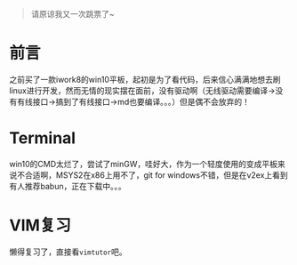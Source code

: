 > 请原谅我又一次跳票了~

# 前言

之前买了一款iwork8的win10平板，起初是为了看代码，后来信心满满地想去刷linux进行开发，然而无情的现实摆在面前，没有驱动啊（无线驱动需要编译->没有有线接口->搞到了有线接口->md也要编译。。。）但是偶不会放弃的！

# Terminal

win10的CMD太烂了，尝试了minGW，哇好大，作为一个轻度使用的变成平板来说不合适啊，MSYS2在x86上用不了，git for windows不错，但是在v2ex上看到有人推荐babun，正在下载中。。。

# VIM复习

懒得复习了，直接看```vimtutor```吧。
